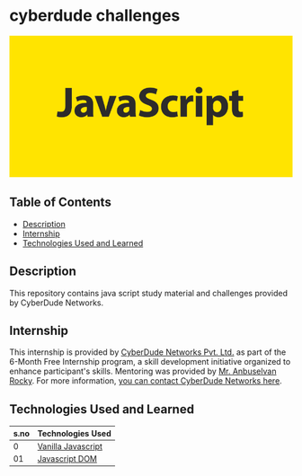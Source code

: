 # cyberdude challenges

![java script](../images/javascript.png)

## Table of Contents

- [Description](#description)
- [Internship](#internship)
- [Technologies Used and Learned](#technologies-used-and-learned)

## Description

This repository contains java script study material and challenges provided by CyberDude Networks.

## Internship

This internship is provided by [CyberDude Networks Pvt. Ltd.](https://youtube.com/cyberdudenetworks) as part of the 6-Month Free Internship program, a skill development initiative organized to enhance participant's skills. Mentoring was provided by [Mr. Anbuselvan Rocky](https://instagram.com/anbuselvanrocky). For more information, [you can contact CyberDude Networks here](https://cyberdudenetworks.com).

## Technologies Used and Learned

| s.no | Technologies Used                              |
| :--- | ---------------------------------------------- |
| 0    | [Vanilla Javascript](./01-vanilla-javascript/) |
| 01   | [Javascript DOM](./02-javascript-dom/)         |

